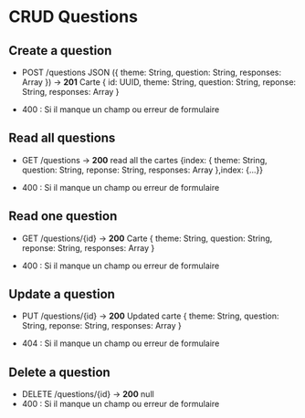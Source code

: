 # CRUD Questions

## Create a question

- POST /questions JSON ({ theme: String, question: String, responses: Array<String> }) -> **201** Carte { id: UUID, theme: String, question: String, reponse: String, responses: Array<String> }

- 400 : Si il manque un champ ou erreur de formulaire

## Read all questions

- GET /questions -> **200** read all the cartes {index: { theme: String, question: String, reponse: String, responses: Array<String> },index: {...}}

- 400 : Si il manque un champ ou erreur de formulaire

## Read one question
- GET /questions/{id} -> **200** Carte { theme: String, question: String, reponse: String, responses: Array<String> }

- 400 : Si il manque un champ ou erreur de formulaire

## Update a question

- PUT /questions/{id} -> **200**  Updated carte { theme: String, question: String, reponse: String, responses: Array<String> }

- 404 : Si il manque un champ ou erreur de formulaire

## Delete a question

- DELETE /questions/{id} -> **200** null
- 400 : Si il manque un champ ou erreur de formulaire